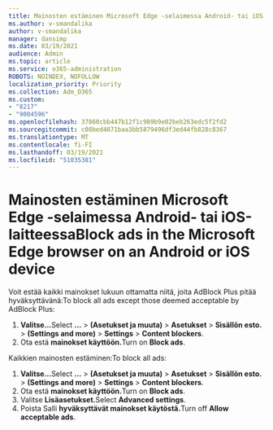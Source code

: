 ```yaml
---
title: Mainosten estäminen Microsoft Edge -selaimessa Android- tai iOS-laitteessa
ms.author: v-smandalika
author: v-smandalika
manager: dansimp
ms.date: 03/19/2021
audience: Admin
ms.topic: article
ms.service: o365-administration
ROBOTS: NOINDEX, NOFOLLOW
localization_priority: Priority
ms.collection: Adm_O365
ms.custom:
- "8217"
- "9004596"
ms.openlocfilehash: 37860cbb447b12f1c989b9e02beb263edc5f2fd2
ms.sourcegitcommit: c08bed4071baa3bb5879496df3ed44fb828c8367
ms.translationtype: MT
ms.contentlocale: fi-FI
ms.lasthandoff: 03/19/2021
ms.locfileid: "51035381"
---
```

# <a name="block-ads-in-the-microsoft-edge-browser-on-an-android-or-ios-device"></a><span data-ttu-id="a93c9-102">Mainosten estäminen Microsoft Edge -selaimessa Android- tai iOS-laitteessa</span><span class="sxs-lookup"><span data-stu-id="a93c9-102">Block ads in the Microsoft Edge browser on an Android or iOS device</span></span>

<span data-ttu-id="a93c9-103">Voit estää kaikki mainokset lukuun ottamatta niitä, joita AdBlock Plus pitää hyväksyttävänä:</span><span class="sxs-lookup"><span data-stu-id="a93c9-103">To block all ads except those deemed acceptable by AdBlock Plus:</span></span>
1. <span data-ttu-id="a93c9-104">**Valitse...**</span><span class="sxs-lookup"><span data-stu-id="a93c9-104">Select **…**</span></span><span data-ttu-id="a93c9-105"> > **(Asetukset ja muuta)**  >  **Asetukset**  >  **Sisällön esto.**</span><span class="sxs-lookup"><span data-stu-id="a93c9-105"> > **(Settings and more)** > **Settings** > **Content blockers**.</span></span>
2. <span data-ttu-id="a93c9-106">Ota estä **mainokset käyttöön.**</span><span class="sxs-lookup"><span data-stu-id="a93c9-106">Turn on **Block ads**.</span></span>

<span data-ttu-id="a93c9-107">Kaikkien mainosten estäminen:</span><span class="sxs-lookup"><span data-stu-id="a93c9-107">To block all ads:</span></span>
1. <span data-ttu-id="a93c9-108">**Valitse...**</span><span class="sxs-lookup"><span data-stu-id="a93c9-108">Select **…**</span></span><span data-ttu-id="a93c9-109"> > **(Asetukset ja muuta)**  >  **Asetukset**  >  **Sisällön esto.**</span><span class="sxs-lookup"><span data-stu-id="a93c9-109"> > **(Settings and more)** > **Settings** > **Content blockers**.</span></span>
2. <span data-ttu-id="a93c9-110">Ota estä **mainokset käyttöön.**</span><span class="sxs-lookup"><span data-stu-id="a93c9-110">Turn on **Block ads**.</span></span>
3. <span data-ttu-id="a93c9-111">Valitse **Lisäasetukset.**</span><span class="sxs-lookup"><span data-stu-id="a93c9-111">Select **Advanced settings**.</span></span>
4. <span data-ttu-id="a93c9-112">Poista Salli **hyväksyttävät mainokset käytöstä.**</span><span class="sxs-lookup"><span data-stu-id="a93c9-112">Turn off **Allow acceptable ads**.</span></span>